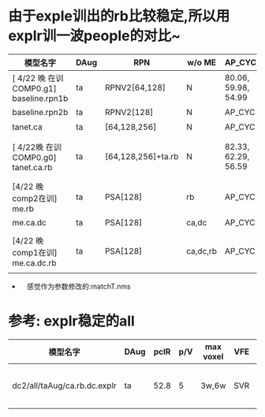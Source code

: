 # 由于exple训出的rb比较稳定,所以用explr训一波people的对比~

|模型名字|  DAug  |RPN| w/o ME|AP_CYC |AP_PED|fps|训练命令|
|--- |---|----|----|----|----|----|----|
|[ 4/22 晚 在训 COMP0.g1] baseline.rpn1b|  ta  |RPNV2[64,128] |N|80.06, 59.98, 54.99 |64.91, 58.55, 52.33|33|CUDA_VISIBLE_DEVICES=1 python ./second/pytorch/train.py train --config_path /home/ubuntu/codes/3d/second.baseline2/second/configs/1.explr.taAug/people.fhd.rpn1b.config --model_dir /home/ubuntu/codes/3d/models/rb.explr/people/baseline.rpn1b --resume True|
|baseline.rpn2b|  ta  |RPNV2[128] |N|AP_CYC |AP_PED|fps|训练命令,已写在second.baseline2的train.sh备里|
|tanet.ca      |  ta  |[64,128,256] | N|AP_CYC |AP_PED|fps|训练命令,已写在second.tarpn.norb的train.sh备选里|
|[ 4/22晚 在训 COMP0.g0] tanet.ca.rb |  ta  |[64,128,256]+ta.rb |N|82.33, 62.29, 56.59|66.13, 60.84, 53.81(refine后下降) |26|CUDA_VISIBLE_DEVICES=0 python ./second/pytorch/train.py train --config_path /home/ubuntu/codes/3d/tt.second/second.tanet.psa/second/configs/taAug/people.fhd.explr.config --model_dir /home/ubuntu/codes/3d/models/rb.explr/people/tanet.ca.rb --resume True|
|[4/22 晚 comp2在训] me.rb         |  ta  |PSA[128]  |rb|AP_CYC |AP_PED|fps|CUDA_VISIBLE_DEVICES=0 python ./second/pytorch/train.py train --config_path /home/ogailab/code/tiatia/dc2.second.psa/second/configs/me.people/people.fhd.taAug.me.explr.config --model_dir /home/ogailab/code/tiatia/feifei-models/dc2/people.explr/me.rb --resume=True|
|me.ca.dc      |  ta  |PSA[128]  |ca,dc|AP_CYC |AP_PED|fps|训练命令,已写在COMP2 dc2.second.psa的train.sh备选离|
|[4/22 晚 comp1在训] me.ca.dc.rb   |  ta  |PSA[128]  |ca,dc,rb|AP_CYC |AP_PED|fps|python ./second/pytorch/train.py train --config_path /home/ogailab/tiatia/codes/dc2.second.psa-master/second/configs/me.people/me.people.fhd.explr.config --model_dir /home/ogailab/tiatia/codes/dc2.second.psa-master/models/me.people/explr/ca.dc.rb.rpn1b --resume=True|









- 　感觉作为参数修改的:matchT.nms


# 参考: explr稳定的all


|模型名字|  DAug  |pclR|p/V|max voxel |VFE | MFE | RPN  |w/o ME| AP_CYC| AP_PED|  AP_CAR|AP_VAN |fps|训练命令|
|---|  ----  | ----  |----  |----|----|---- |---- |---- |---- |---- |---- |---- |---- |---- |
|dc2/all/taAug/ca.rb.dc.explr|  ta  |52.8|5| 3w,6w |SVR | FHD | PSA[128]  |ca.rb.dc| 84.83, 63.82, 62.09(rb很稳)| 65.64, 58.53, 52.27(rb很稳)|  88.62, 78.25, 76.83|49.74, 37.29, 31.45 |fps|CUDA_VISIBLE_DEVICES=0 python ./second/pytorch/train.py train --config_path /home/ogailab/code/tiatia/dc2.second.psa/second/configs/me.all/all.fhd.taAug.me.explr.config --model_dir /home/ogailab/code/tiatia/feifei-models/dc2/all/taAug/ca.rb.dc.explr --resume=True|




